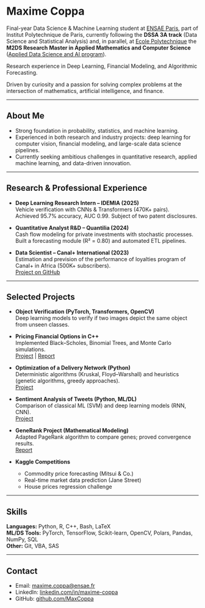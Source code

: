 # Maxime Coppa  

Final-year Data Science & Machine Learning student at [ENSAE Paris](https://www.ensae.fr/en), part of Institut Polytechnique de Paris, currently following the **DSSA 3A track** (Data Science and Statistical Analysis) and, in parallel, at [Ecole Polytechnique](https://www.polytechnique.edu) the **M2DS Research Master in Applied Mathematics and Computer Science** ([Applied Data Science and AI program]([https://www.ip-paris.fr/en/master-data-science](https://www.ip-paris.fr/education/masters/mention-mathematiques-appliquees-statistique/master-year-2-data-science))).


Research experience in Deep Learning, Financial Modeling, and Algorithmic Forecasting.  


Driven by curiosity and a passion for solving complex problems at the intersection of mathematics, artificial intelligence, and finance.


---

## About Me  

- Strong foundation in probability, statistics, and machine learning.  
- Experienced in both research and industry projects: deep learning for computer vision, financial modeling, and large-scale data science pipelines.  
- Currently seeking ambitious challenges in quantitative research, applied machine learning, and data-driven innovation.  

---

## Research & Professional Experience  

- **Deep Learning Research Intern – IDEMIA (2025)**  
  Vehicle verification with CNNs & Transformers (470K+ pairs).  
  Achieved 95.7% accuracy, AUC 0.99. Subject of two patent disclosures.  

- **Quantitative Analyst R&D – Quantilia (2024)**  
  Cash flow modeling for private investments with stochastic processes.  
  Built a forecasting module (R² = 0.80) and automated ETL pipelines.  

- **Data Scientist – Canal+ International (2023)** \
  Estimation and prevision of the performance of loyalties program of Canal+ in Africa (500K+ subscribers).  
  [Project on GitHub](https://github.com/Statapp-CANAL/Statapp-CANAL)  

---

## Selected Projects  


- **Object Verification (PyTorch, Transformers, OpenCV)**  
  Deep learning models to verify if two images depict the same object from unseen classes.  

- **Pricing Financial Options in C++**  
  Implemented Black–Scholes, Binomial Trees, and Monte Carlo simulations.  
  [Project](https://github.com/MaxCoppa/Option-pricing-project) | [Report](https://github.com/MaxCoppa/Option-pricing-project/blob/main/C%2B%2B%20project%20report.pdf)  

- **Optimization of a Delivery Network (Python)**  
  Deterministic algorithms (Kruskal, Floyd–Warshall) and heuristics (genetic algorithms, greedy approaches).  
  [Project](https://github.com/MaxCoppa/Transportation-network-project)  

- **Sentiment Analysis of Tweets (Python, ML/DL)**  
  Comparison of classical ML (SVM) and deep learning models (RNN, CNN).  
  [Project]()  

- **GeneRank Project (Mathematical Modeling)**  
  Adapted PageRank algorithm to compare genes; proved convergence results.  
  [Report](https://github.com/MaxCoppa/GeneRank-project/blob/main/GeneRank.pdf)  

- **Kaggle Competitions**  
  - Commodity price forecasting (Mitsui & Co.)  
  - Real-time market data prediction (Jane Street)  
  - House prices regression challenge  

---

## Skills  

**Languages:** Python, R, C++, Bash, LaTeX  
**ML/DS Tools:** PyTorch, TensorFlow, Scikit-learn, OpenCV, Polars, Pandas, NumPy, SQL  
**Other:** Git, VBA, SAS  

---

## Contact  

- Email: maxime.coppa@ensae.fr  
- LinkedIn: [linkedin.com/in/maxime-coppa](https://www.linkedin.com/in/maxime-coppa/)  
- GitHub: [github.com/MaxCoppa](https://github.com/MaxCoppa)  



